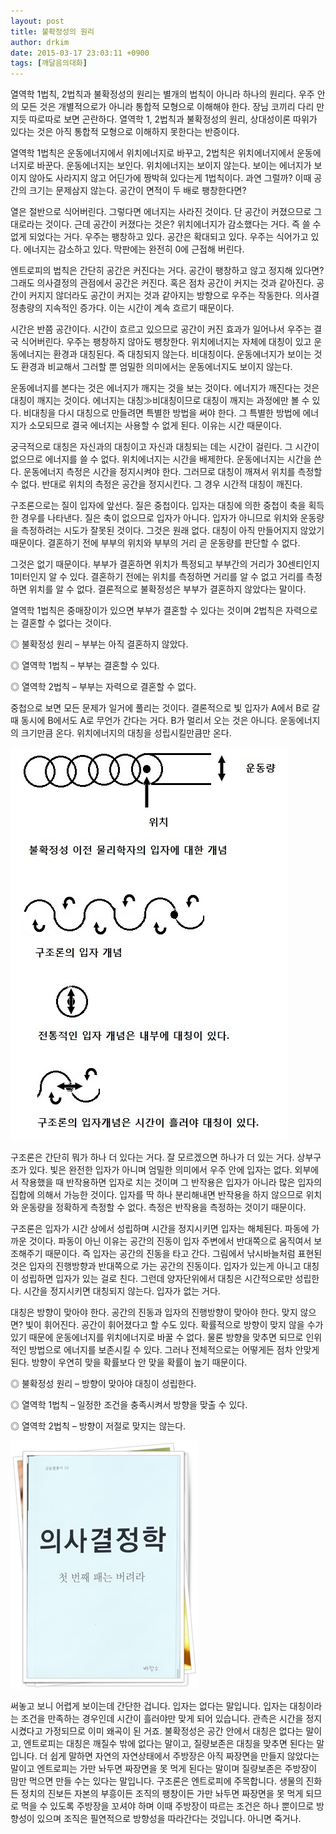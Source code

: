 ```yaml
---
layout: post
title: 불확정성의 원리
author: drkim
date: 2015-03-17 23:03:11 +0900
tags: [깨달음의대화]
---
```

열역학 1법칙, 2법칙과 불확정성의 원리는 별개의 법칙이 아니라 하나의 원리다. 우주 안의 모든 것은 개별적으로가 아니라 통합적 모형으로 이해해야 한다. 장님 코끼리 다리 만지듯 따로따로 보면 곤란하다. 열역학 1, 2법칙과 불확정성의 원리, 상대성이론 따위가 있다는 것은 아직 통합적 모형으로 이해하지 못한다는 반증이다. 

  


열역학 1법칙은 운동에너지에서 위치에너지로 바꾸고, 2법칙은 위치에너지에서 운동에너지로 바꾼다. 운동에너지는 보인다. 위치에너지는 보이지 않는다. 보이는 에너지가 보이지 않아도 사라지지 않고 어딘가에 짱박혀 있다는게 1법칙이다. 과연 그럴까? 이때 공간의 크기는 문제삼지 않는다. 공간이 면적이 두 배로 팽창한다면? 

  


열은 절반으로 식어버린다. 그렇다면 에너지는 사라진 것이다. 단 공간이 커졌으므로 그대로라는 것이다. 근데 공간이 커졌다는 것은? 위치에너지가 감소했다는 거다. 즉 쓸 수 없게 되었다는 거다. 우주는 팽창하고 있다. 공간은 확대되고 있다. 우주는 식어가고 있다. 에너지는 감소하고 있다. 막판에는 완전히 0에 근접해 버린다. 

  


엔트로피의 법칙은 간단히 공간은 커진다는 거다. 공간이 팽창하고 않고 정지해 있다면? 그래도 의사결정의 관점에서 공간은 커진다. 혹은 점차 공간이 커지는 것과 같아진다. 공간이 커지지 않더라도 공간이 커지는 것과 같아지는 방향으로 우주는 작동한다. 의사결정총량의 지속적인 증가다. 이는 시간이 계속 흐르기 때문이다. 

  


시간은 반쯤 공간이다. 시간이 흐르고 있으므로 공간이 커진 효과가 일어나서 우주는 결국 식어버린다. 우주는 팽창하지 않아도 팽창한다. 위치에너지는 자체에 대칭이 있고 운동에너지는 환경과 대칭된다. 즉 대칭되지 않는다. 비대칭이다. 운동에너지가 보이는 것도 환경과 비교해서 그러할 뿐 엄밀한 의미에서는 운동에너지도 보이지 않는다. 

  


운동에너지를 본다는 것은 에너지가 깨지는 것을 보는 것이다. 에너지가 깨진다는 것은 대칭이 깨지는 것이다. 에너지는 대칭≫비대칭이므로 대칭이 깨지는 과정에만 볼 수 있다. 비대칭을 다시 대칭으로 만들려면 특별한 방법을 써야 한다. 그 특별한 방법에 에너지가 소모되므로 결국 에너지는 사용할 수 없게 된다. 이유는 시간 때문이다. 

  


궁극적으로 대칭은 자신과의 대칭이고 자신과 대칭되는 데는 시간이 걸린다. 그 시간이 없으므로 에너지를 쓸 수 없다. 위치에너지는 시간을 배제한다. 운동에너지는 시간을 쓴다. 운동에너지 측정은 시간을 정지시켜야 한다. 그러므로 대칭이 깨져서 위치를 측정할 수 없다. 반대로 위치의 측정은 공간을 정지시킨다. 그 경우 시간적 대칭이 깨진다. 

  


구조론으로는 질이 입자에 앞선다. 질은 중첩이다. 입자는 대칭에 의한 중첩이 축을 획득한 경우를 나타낸다. 질은 축이 없으므로 입자가 아니다. 입자가 아니므로 위치와 운동량을 측정하려는 시도가 잘못된 것이다. 그것은 원래 없다. 대칭이 아직 만들어지지 않았기 때문이다. 결혼하기 전에 부부의 위치와 부부의 거리 곧 운동량를 판단할 수 없다. 

  


그것은 없기 때문이다. 부부가 결혼하면 위치가 특정되고 부부간의 거리가 30센티인지 1미터인지 알 수 있다. 결혼하기 전에는 위치를 측정하면 거리를 알 수 없고 거리를 측정하면 위치를 알 수 없다. 결론적으로 불확정성은 부부가 결혼하지 않았다는 말이다. 

  


열역학 1법칙은 중매장이가 있으면 부부가 결혼할 수 있다는 것이며 2법칙은 자력으로는 결혼할 수 없다는 것이다. 

  


◎ 불확정성 원리 – 부부는 아직 결혼하지 않았다.  
      
◎ 열역학 1법칙 – 부부는 결혼할 수 있다.   
      
◎ 열역학 2법칙 – 부부는 자력으로 결혼할 수 없다.

  


중첩으로 보면 모든 문제가 일거에 풀리는 것이다. 결론적으로 빛 입자가 A에서 B로 갈 때 동시에 B에서도 A로 무언가 간다는 거다. B가 멀리서 오는 것은 아니다. 운동에너지의 크기만큼 온다. 위치에너지의 대칭을 성립시킬만큼만 온다. 

  




![](/files/attach/images/198/986/573/72.jpg) 

  


구조론은 간단히 뭐가 하나 더 있다는 거다. 잘 모르겠으면 하나가 더 있는 거다. 상부구조가 있다. 빛은 완전한 입자가 아니며 엄밀한 의미에서 우주 안에 입자는 없다. 외부에서 작용했을 때 반작용하면 입자로 치는 것이며 그 반작용은 입자가 아니라 많은 입자의 집합에 의해서 가능한 것이다. 입자를 딱 하나 분리해내면 반작용을 하지 않으므로 위치와 운동량을 정확하게 측정할 수 없다. 측정은 반작용을 측정하는 것이기 때문이다. 

  


구조론은 입자가 시간 상에서 성립하며 시간을 정지시키면 입자는 해체된다. 파동에 가까운 것이다. 파동이 아닌 이유는 공간의 진동이 입자 주변에서 반대쪽으로 움직여서 보조해주기 때문이다. 즉 입자는 공간의 진동을 타고 간다. 그림에서 낚시바늘처럼 표현된 것은 입자의 진행방향과 반대쪽으로 가는 공간의 진동이다. 입자가 있는게 아니고 대칭이 성립하면 입자가 있는 걸로 친다. 그런데 양자단위에서 대칭은 시간적으로만 성립한다. 시간을 정지시키면 대칭되지 않는다. 입자가 없는 거다. 

  


대칭은 방향이 맞아야 한다. 공간의 진동과 입자의 진행방향이 맞아야 한다. 맞지 않으면? 빛이 휘어진다. 공간이 휘어졌다고 할 수도 있다. 확률적으로 방향이 맞지 않을 수가 있기 때문에 운동에너지를 위치에너지로 바꿀 수 없다. 물론 방향을 맞추면 되므로 인위적인 방법으로 에너지를 보존시킬 수 있다. 그러나 전체적으로는 어떻게든 점차 안맞게 된다. 방향이 우연히 맞을 확률보다 안 맞을 확률이 높기 때문이다. 

  


◎ 불확정성 원리 – 방향이 맞아야 대칭이 성립한다.  
      
◎ 열역학 1법칙 – 일정한 조건을 충족시켜서 방향을 맞출 수 있다.   
      
◎ 열역학 2법칙 – 방향이 저절로 맞지는 않는다. 

  



![](/files/attach/images/198/986/573/111.JPG)   


  


써놓고 보니 어렵게 보이는데 간단한 겁니다. 입자는 없다는 말입니다. 입자는 대칭이라는 조건을 만족하는 경우인데 시간이 흘러야만 맞게 되어 있습니다. 관측은 시간을 정지시켰다고 가정되므로 이미 왜곡이 된 거죠. 불확정성은 공간 안에서 대칭은 없다는 말이고, 엔트로피는 대칭은 깨질수 밖에 없다는 말이고, 질량보존은 대칭을 맞추면 된다는 말입니다. 더 쉽게 말하면 자연의 자연상태에서 주방장은 아직 짜장면을 만들지 않았다는 말이고 엔트로피는 가만 놔두면 짜장면을 못 먹게 된다는 말이며 질량보존은 주방장이 맘만 먹으면 만들 수는 있다는 말입니다. 구조론은 엔트로피에 주목합니다. 생물의 진화든 정치의 진보든 자본의 부흥이든 조직의 팽창이든 가만 놔두면 짜장면을 못 먹게 되므로 먹을 수 있도록 주방장을 꼬셔야 하며 이때 주방장이 따르는 조건은 하나 뿐이므로 방향성이 있으며 조직은 필연적으로 방향성을 따라간다는 것입니다. 아니면 죽거나.